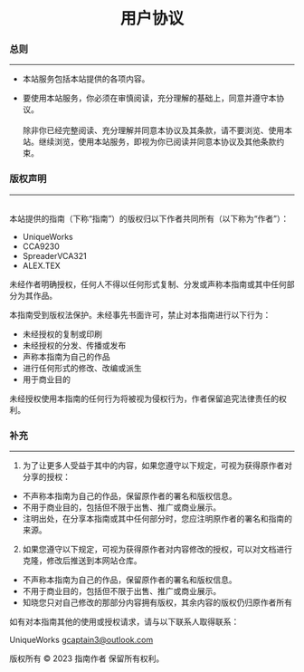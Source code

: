 <div align = center><h1>用户协议</h1></div>

### 总则

---

- 本站服务包括本站提供的各项内容。

- 要使用本站服务，你必须在审慎阅读，充分理解的基础上，同意并遵守本协议。<br></br>
除非你已经完整阅读、充分理解并同意本协议及其条款，请不要浏览、使用本站。继续浏览，使用本站服务，即视为你已阅读并同意本协议及其他条款约束。

### 版权声明

---

<br>
本站提供的指南（下称“指南”）的版权归以下作者共同所有（以下称为“作者”）：

- UniqueWorks
- CCA9230
- SpreaderVCA321
- ALEX.TEX

未经作者明确授权，任何人不得以任何形式复制、分发或声称本指南或其中任何部分为其作品。

本指南受到版权法保护。未经事先书面许可，禁止对本指南进行以下行为：

- 未经授权的复制或印刷
- 未经授权的分发、传播或发布
- 声称本指南为自己的作品
- 进行任何形式的修改、改编或派生
- 用于商业目的

未经授权使用本指南的任何行为将被视为侵权行为，作者保留追究法律责任的权利。

### 补充

---

1. 为了让更多人受益于其中的内容，如果您遵守以下规定，可视为获得原作者对分享的授权：

- 不声称本指南为自己的作品，保留原作者的署名和版权信息。
- 不用于商业目的，包括但不限于出售、推广或商业展示。
- 注明出处，在分享本指南或其中任何部分时，您应注明原作者的署名和指南的来源。

2. 如果您遵守以下规定，可视为获得原作者对内容修改的授权，可以对文档进行克隆，修改后推送到本网站仓库。

- 不声称本指南为自己的作品，保留原作者的署名和版权信息。
- 不用于商业目的，包括但不限于出售、推广或商业展示。
- 知晓您只对自己修改的那部分内容拥有版权，其余内容的版权仍归原作者所有



如有对本指南其他的使用或授权请求，请与以下联系人取得联系：

UniqueWorks
<gcaptain3@outlook.com>

版权所有 © 2023 指南作者
保留所有权利。

